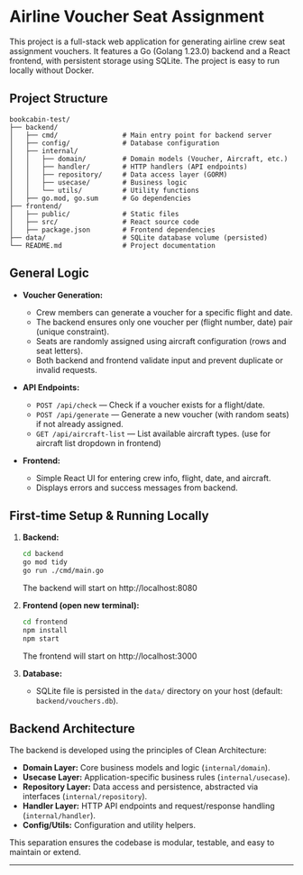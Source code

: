 # Airline Voucher Seat Assignment

This project is a full-stack web application for generating airline crew seat assignment vouchers. It features a Go (Golang 1.23.0) backend and a React frontend, with persistent storage using SQLite. The project is easy to run locally without Docker.

## Project Structure

```
bookcabin-test/
├── backend/
│   ├── cmd/                # Main entry point for backend server
│   ├── config/             # Database configuration
│   ├── internal/
│   │   ├── domain/         # Domain models (Voucher, Aircraft, etc.)
│   │   ├── handler/        # HTTP handlers (API endpoints)
│   │   ├── repository/     # Data access layer (GORM)
│   │   ├── usecase/        # Business logic
│   │   └── utils/          # Utility functions
│   ├── go.mod, go.sum      # Go dependencies
├── frontend/
│   ├── public/             # Static files
│   ├── src/                # React source code
│   ├── package.json        # Frontend dependencies
├── data/                   # SQLite database volume (persisted)
└── README.md               # Project documentation
```

## General Logic

- **Voucher Generation:**
  - Crew members can generate a voucher for a specific flight and date.
  - The backend ensures only one voucher per (flight number, date) pair (unique constraint).
  - Seats are randomly assigned using aircraft configuration (rows and seat letters).
  - Both backend and frontend validate input and prevent duplicate or invalid requests.

- **API Endpoints:**
  - `POST /api/check` — Check if a voucher exists for a flight/date.
  - `POST /api/generate` — Generate a new voucher (with random seats) if not already assigned.
  - `GET /api/aircraft-list` — List available aircraft types. (use for aircraft list dropdown in frontend)

- **Frontend:**
  - Simple React UI for entering crew info, flight, date, and aircraft.
  - Displays errors and success messages from backend.

## First-time Setup & Running Locally

1. **Backend:**
   ```sh
   cd backend
   go mod tidy
   go run ./cmd/main.go
   ```
   The backend will start on http://localhost:8080

2. **Frontend (open new terminal):**
   ```sh
   cd frontend
   npm install
   npm start
   ```
   The frontend will start on http://localhost:3000

3. **Database:**
   - SQLite file is persisted in the `data/` directory on your host (default: `backend/vouchers.db`).

## Backend Architecture

The backend is developed using the principles of Clean Architecture:

- **Domain Layer:** Core business models and logic (`internal/domain`).
- **Usecase Layer:** Application-specific business rules (`internal/usecase`).
- **Repository Layer:** Data access and persistence, abstracted via interfaces (`internal/repository`).
- **Handler Layer:** HTTP API endpoints and request/response handling (`internal/handler`).
- **Config/Utils:** Configuration and utility helpers.

This separation ensures the codebase is modular, testable, and easy to maintain or extend.

---
